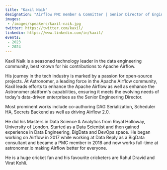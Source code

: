 ```yaml
---
title: "Kaxil Naik"
designation: "Airflow PMC member & Committer | Senior Director of Engineering @ Astromomer.io"
images:
 - /images/speakers/kaxil-naik.jpg
twitter: https://twitter.com/kaxil/
linkedin: https://www.linkedin.com/in/kaxil/
events:
 - 2023
 - 2024
---
```


Kaxil Naik is a seasoned technology leader in the data engineering community, best known for his contributions to Apache Airflow.

His journey in the tech industry is marked by a passion for open-source projects. At Astronomer, a leading force in the Apache Airflow community, Kaxil leads efforts to enhance the Apache Airflow as well as enhance the Astronomer platform's capabilities, ensuring it meets the evolving needs of today's data-driven enterprises as the Senior Engineering Director.

Most prominent works include co-authoring DAG Serialization, Scheduler HA, Secrets Backend as well as driving Airflow 2.0.

He did his Masters in Data Science & Analytics from Royal Holloway, University of London.
Started as a Data Scientist and then gained experience in Data Engineering, BigData and DevOps space. He began working on Airflow in 2017 while working at Data Reply as a BigData consultant
and became a PMC member in 2018 and now works full-time at astronomer.io making Airflow better for everyone. 

He is a huge cricket fan and his favourite cricketers are Rahul Dravid and Virat Kohli.

